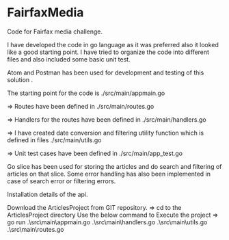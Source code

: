 # FairfaxMedia
Code for Fairfax media challenge.

I have developed the code in go language as it was preferred also it looked like a good starting point. I have tried
to organize the code into different files and also included some basic unit test.

Atom and Postman has been used for development and testing of this solution .

The starting point for the code is 
./src/main/appmain.go

=> Routes have been defined in
./src/main/routes.go

=> Handlers for the routes have been defined in
./src/main/handlers.go

=> I have created date conversion and filtering utility function which is defined in files
./src/main/utils.go

=> Unit test cases have been defined in
./src/main/app_test.go

Go slice has been used for storing the articles and do search and filtering of articles on that slice.
Some error handling has also been implemented in case of search error or filtering errors.

Installation details of the api.

Download the ArticlesProject from GIT repository.
=> cd to the ArticlesProject directory
Use the below command to Execute the project
=> go run .\src\main\appmain.go .\src\main\handlers.go .\src\main\utils.go .\src\main\routes.go
